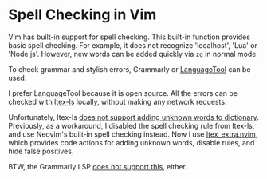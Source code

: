 # Spell Checking in Vim

Vim has built-in support for spell checking.
This built-in function provides basic spell checking.
For example, it does not recognize 'localhost', 'Lua' or 'Node.js'.
However, new words can be added quickly via `zg` in normal mode.

To check grammar and stylish errors,
Grammarly or [LanguageTool] can be used.

[languagetool]: https://languagetool.org/

I prefer LanguageTool because it is open source.
All the errors can be checked with [ltex-ls] locally,
without making any network requests.

[ltex-ls]: https://valentjn.github.io/ltex/

Unfortunately, ltex-ls [does not support adding unknown words to dictionary][168].
Previously, as a workaround, I disabled the spell checking rule from ltex-ls,
and use Neovim's built-in spell checking instead.
Now I use [ltex_extra.nvim], which provides code actions for adding unknown words, disable rules, and hide false positives.

[168]: https://github.com/valentjn/ltex-ls/issues/168
[ltex_extra.nvim]: https://github.com/barreiroleo/ltex_extra.nvim


BTW, the Grammarly LSP [does not support this][294], either.

[294]: https://github.com/znck/grammarly/discussions/294
